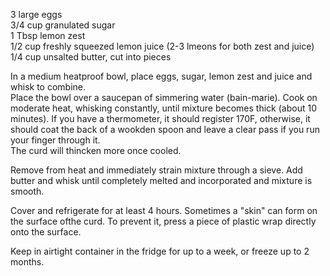 ---
---


3 large eggs  
3/4 cup granulated sugar  
1 Tbsp lemon zest  
1/2 cup freshly squeezed lemon juice (2-3 lmeons for both zest and juice)  
1/4 cup unsalted butter, cut into pieces  

In a medium heatproof bowl, place eggs, sugar, lemon zest and juice and whisk to combine.   
Place the bowl over a saucepan of simmering water (bain-marie).  Cook on moderate heat, whisking constantly, until
mixture becomes thick (about 10 minutes).  If you have a thermometer, it should register 170F, otherwise, it should 
coat the back of a wookden spoon and leave a clear pass if you run your finger through it.  
The curd will thincken more once cooled.   

Remove from heat and immediately strain mixture through a sieve.  Add butter and whisk until completely melted
and incorporated and mixture is smooth.

Cover and refrigerate for at least 4 hours.  Sometimes a "skin" can form on the surface ofthe curd.  To prevent it,
press a piece of plastic wrap directly onto the surface. 

Keep in airtight container in the fridge for up to a week, or freeze up to 2 months. 
